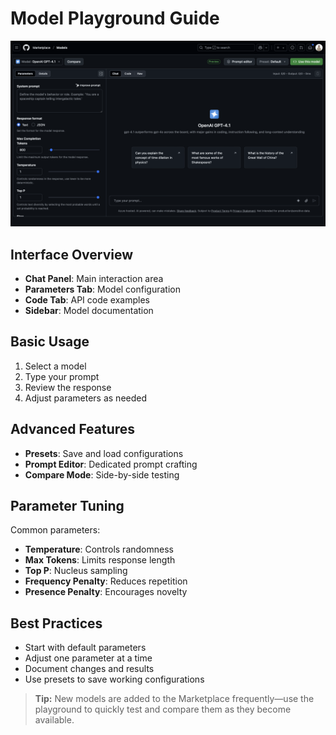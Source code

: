 # Model Playground Guide

![Model Playground Screenshot](../Images/playground.png)

## Interface Overview
- **Chat Panel**: Main interaction area
- **Parameters Tab**: Model configuration
- **Code Tab**: API code examples
- **Sidebar**: Model documentation

## Basic Usage
1. Select a model
2. Type your prompt
3. Review the response
4. Adjust parameters as needed

## Advanced Features
- **Presets**: Save and load configurations
- **Prompt Editor**: Dedicated prompt crafting
- **Compare Mode**: Side-by-side testing

## Parameter Tuning
Common parameters:
- **Temperature**: Controls randomness
- **Max Tokens**: Limits response length
- **Top P**: Nucleus sampling
- **Frequency Penalty**: Reduces repetition
- **Presence Penalty**: Encourages novelty

## Best Practices
- Start with default parameters
- Adjust one parameter at a time
- Document changes and results
- Use presets to save working configurations

> **Tip:** New models are added to the Marketplace frequently—use the playground to quickly test and compare them as they become available.
